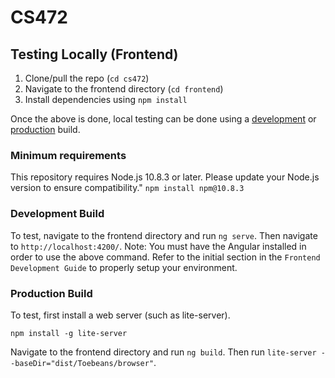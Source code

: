 # CS472

## Testing Locally (Frontend)

1. Clone/pull the repo (`cd cs472`)
2. Navigate to the frontend directory (`cd frontend`)
3. Install dependencies using `npm install`

Once the above is done, local testing can be done using a [development](#development-build) or [production](#production-build) build.

### Minimum requirements

This repository requires Node.js 10.8.3 or later. Please update your Node.js version to ensure compatibility."
`npm install npm@10.8.3`

### Development Build

To test, navigate to the frontend directory and run `ng serve`. Then navigate to `http://localhost:4200/`.
Note: You must have the Angular installed in order to use the above command. Refer to the initial section in the `Frontend Development Guide` to properly setup your environment.

### Production Build

To test, first install a web server (such as lite-server).

`npm install -g lite-server`

Navigate to the frontend directory and run `ng build`. Then run `lite-server --baseDir="dist/Toebeans/browser"`.

